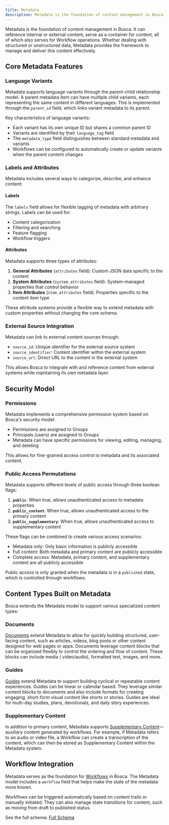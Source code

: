 ```yaml
---
title: Metadata
description: Metadata is the foundation of content management in Bosca
---
```


Metadata is the foundation of content management in Bosca. It can reference internal or external content, serve as a
container for content, all of which also serves for Workflow operations. Whether dealing with structured or
unstructured data, Metadata provides the framework to manage and deliver this content effectively.

## Core Metadata Features

### Language Variants

Metadata supports language variants through the parent-child relationship model. A parent metadata item can have multiple
child variants, each representing the same content in different languages. This is implemented through the `parent_id` field,
which links variant metadata to its parent.

Key characteristics of language variants:
- Each variant has its own unique ID but shares a common parent ID
- Variants are identified by their `language_tag` field
- The `metadata_type` field distinguishes between standard metadata and variants
- Workflows can be configured to automatically create or update variants when the parent content changes

### Labels and Attributes

Metadata includes several ways to categorize, describe, and enhance content:

#### Labels
The `labels` field allows for flexible tagging of metadata with arbitrary strings. Labels can be used for:
- Content categorization
- Filtering and searching
- Feature flagging
- Workflow triggers

#### Attributes
Metadata supports three types of attributes:

1. **General Attributes** (`attributes` field): Custom JSON data specific to the content
2. **System Attributes** (`system_attributes` field): System-managed properties that control behavior
3. **Item Attributes** (`item_attributes` field): Properties specific to the content item type

These attribute systems provide a flexible way to extend metadata with custom properties without changing the core schema.

### External Source Integration

Metadata can link to external content sources through:
- `source_id`: Unique identifier for the external source system
- `source_identifier`: Content identifier within the external system
- `source_url`: Direct URL to the content in the external system

This allows Bosca to integrate with and reference content from external systems while maintaining its own metadata layer.

## Security Model

### Permissions

Metadata implements a comprehensive permission system based on Bosca's security model:
- Permissions are assigned to Groups
- Principals (users) are assigned to Groups
- Metadata can have specific permissions for viewing, editing, managing, and deleting

This allows for fine-grained access control to metadata and its associated content.

### Public Access Permutations

Metadata supports different levels of public access through three boolean flags:

1. **`public`**: When true, allows unauthenticated access to metadata properties
2. **`public_content`**: When true, allows unauthenticated access to the primary content
3. **`public_supplementary`**: When true, allows unauthenticated access to supplementary content

These flags can be combined to create various access scenarios:
- Metadata only: Only basic information is publicly accessible
- Full content: Both metadata and primary content are publicly accessible
- Complete access: Metadata, primary content, and supplementary content are all publicly accessible

Public access is only granted when the metadata is in a `published` state, which is controlled through workflows.

## Content Types Built on Metadata

Bosca extends the Metadata model to support various specialized content types:

### Documents

[Documents](/content/metadata/documents) extend Metadata to allow for quickly building structured, user-facing content, such as
articles, videos, blog posts or other content designed for web pages or apps. Documents leverage content blocks
that can be organized flexibly to control the ordering and flow of content. These blocks can include media (
video/audio),
formatted text, images, and more.

### Guides

[Guides](/content/metadata/guides) extend Metadata to support building cyclical or repeatable content experiences. Guides can be
linear or calendar based. They leverage similar content blocks to documents and also include formats for creating
engaging, short-form visual content like shorts or stories. Guides are ideal for multi-day studies, plans, devotionals,
and daily story experiences.

### Supplementary Content

In addition to primary content, Metadata supports [Supplementary Content](/content/metadata/supplementary)—auxiliary content generated
by workflows.
For example, if Metadata refers to an audio or video file, a Workflow can create a transcription of the content, which
can then be stored as Supplementary Content within the Metadata system.

## Workflow Integration

Metadata serves as the foundation for [Workflows](/workflows) in Bosca. The Metadata model includes a `workflow` field
that helps make the state of the metadata more known.

Workflows can be triggered automatically based on content traits or manually initiated. They can also manage state
transitions for content, such as moving from draft to published status.

See the full schema: [Full Schema](/architecture/graphql)
